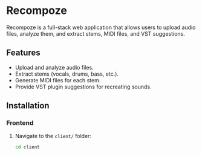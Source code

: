 # Recompoze

Recompoze is a full-stack web application that allows users to upload audio files, analyze them, and extract stems, MIDI files, and VST suggestions.

## Features
- Upload and analyze audio files.
- Extract stems (vocals, drums, bass, etc.).
- Generate MIDI files for each stem.
- Provide VST plugin suggestions for recreating sounds.

## Installation

### Frontend
1. Navigate to the `client/` folder:
   ```bash
   cd client